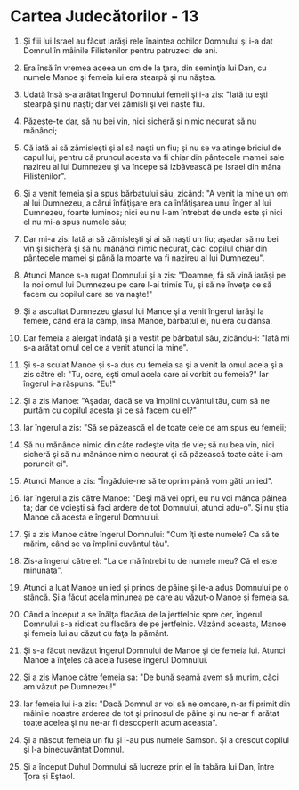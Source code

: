 # Cartea Judec&#259;torilor - 13

1. Şi fiii lui Israel au făcut iarăşi rele înaintea ochilor Domnului şi i-a dat Domnul în mâinile Filistenilor pentru patruzeci de ani. 

2. Era însă în vremea aceea un om de la ţara, din seminţia lui Dan, cu numele Manoe şi femeia lui era stearpă şi nu năştea. 

3. Udată însă s-a arătat îngerul Domnului femeii şi i-a zis: "Iată tu eşti stearpă şi nu naşti; dar vei zămisli şi vei naşte fiu. 

4. Păzeşte-te dar, să nu bei vin, nici sicheră şi nimic necurat să nu mănânci; 

5. Că iată ai să zămisleşti şi al să naşti un fiu; şi nu se va atinge briciul de capul lui, pentru că pruncul acesta va fi chiar din pântecele mamei sale nazireu al lui Dumnezeu şi va începe să izbăvească pe Israel din mâna Filistenilor". 

6. Şi a venit femeia şi a spus bărbatului său, zicând: "A venit la mine un om al lui Dumnezeu, a cărui înfăţişare era ca înfăţişarea unui înger al lui Dumnezeu, foarte luminos; nici eu nu l-am întrebat de unde este şi nici el nu mi-a spus numele său; 

7. Dar mi-a zis: Iată ai să zămisleşti şi ai să naşti un fiu; aşadar să nu bei vin şi sicheră şi să nu mănânci nimic necurat, căci copilul chiar din pântecele mamei şi până la moarte va fi nazireu al lui Dumnezeu". 

8. Atunci Manoe s-a rugat Domnului şi a zis: "Doamne, fă să vină iarăşi pe la noi omul lui Dumnezeu pe care l-ai trimis Tu, şi să ne înveţe ce să facem cu copilul care se va naşte!" 

9. Şi a ascultat Dumnezeu glasul lui Manoe şi a venit îngerul iarăşi la femeie, când era la câmp, însă Manoe, bărbatul ei, nu era cu dânsa. 

10. Dar femeia a alergat îndată şi a vestit pe bărbatul său, zicându-i: "Iată mi s-a arătat omul cel ce a venit atunci la mine". 

11. Şi s-a sculat Manoe şi s-a dus cu femeia sa şi a venit la omul acela şi a zis către el: "Tu, oare, eşti omul acela care ai vorbit cu femeia?" Iar îngerul i-a răspuns: "Eu!" 

12. Şi a zis Manoe: "Aşadar, dacă se va împlini cuvântul tău, cum să ne purtăm cu copilul acesta şi ce să facem cu el?" 

13. Iar îngerul a zis: "Să se păzească el de toate cele ce am spus eu femeii; 

14. Să nu mănânce nimic din câte rodeşte viţa de vie; să nu bea vin, nici sicheră şi să nu mănânce nimic necurat şi să păzească toate câte i-am poruncit ei". 

15. Atunci Manoe a zis: "Îngăduie-ne să te oprim până vom găti un ied". 

16. Iar îngerul a zis către Manoe: "Deşi mă vei opri, eu nu voi mânca pâinea ta; dar de voieşti să faci ardere de tot Domnului, atunci adu-o". Şi nu ştia Manoe că acesta e îngerul Domnului. 

17. Şi a zis Manoe către îngerul Domnului: "Cum îţi este numele? Ca să te mărim, când se va împlini cuvântul tău". 

18. Zis-a îngerul către el: "La ce mă întrebi tu de numele meu? Că el este minunata". 

19. Atunci a luat Manoe un ied şi prinos de pâine şi le-a adus Domnului pe o stâncă. Şi a făcut acela minunea pe care au văzut-o Manoe şi femeia sa. 

20. Când a început a se înălţa flacăra de la jertfelnic spre cer, îngerul Domnului s-a ridicat cu flacăra de pe jertfelnic. Văzând aceasta, Manoe şi femeia lui au căzut cu faţa la pământ. 

21. Şi s-a făcut nevăzut îngerul Domnului de Manoe şi de femeia lui. Atunci Manoe a înţeles că acela fusese îngerul Domnului. 

22. Şi a zis Manoe către femeia sa: "De bună seamă avem să murim, căci am văzut pe Dumnezeu!" 

23. Iar femeia lui i-a zis: "Dacă Domnul ar voi să ne omoare, n-ar fi primit din mâinile noastre arderea de tot şi prinosul de pâine şi nu ne-ar fi arătat toate acelea şi nu ne-ar fi descoperit acum aceasta". 

24. Şi a născut femeia un fiu şi i-au pus numele Samson. Şi a crescut copilul şi l-a binecuvântat Domnul. 

25. Şi a început Duhul Domnului să lucreze prin el în tabăra lui Dan, între Ţora şi Eştaol. 

